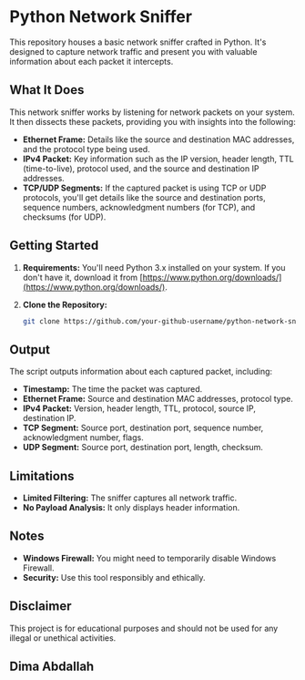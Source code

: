 # Python Network Sniffer

This repository houses a basic network sniffer crafted in Python.  It's designed to capture network traffic and present you with valuable information about each packet it intercepts. 

## What It Does

This network sniffer works by listening for network packets on your system. It then dissects these packets, providing you with insights into the following:

* **Ethernet Frame:**  Details like the source and destination MAC addresses, and the protocol type being used.
* **IPv4 Packet:** Key information such as the IP version, header length, TTL (time-to-live), protocol used, and the source and destination IP addresses.
* **TCP/UDP Segments:** If the captured packet is using TCP or UDP protocols, you'll get details like the source and destination ports, sequence numbers, acknowledgment numbers (for TCP), and checksums (for UDP).

## Getting Started

1. **Requirements:** You'll need Python 3.x installed on your system. If you don't have it, download it from [https://www.python.org/downloads/](https://www.python.org/downloads/).

2. **Clone the Repository:**  
   ```bash
   git clone https://github.com/your-github-username/python-network-sniffer.git

## Output

The script outputs information about each captured packet, including:

* **Timestamp:** The time the packet was captured.
* **Ethernet Frame:** Source and destination MAC addresses, protocol type.
* **IPv4 Packet:** Version, header length, TTL, protocol, source IP, destination IP.
* **TCP Segment:** Source port, destination port, sequence number, acknowledgment number, flags.
* **UDP Segment:** Source port, destination port, length, checksum.

## Limitations

* **Limited Filtering:** The sniffer captures all network traffic.
* **No Payload Analysis:** It only displays header information.

## Notes

* **Windows Firewall:** You might need to temporarily disable Windows Firewall.
* **Security:** Use this tool responsibly and ethically.

## Disclaimer

This project is for educational purposes and should not be used for any illegal or unethical activities. 

## Dima Abdallah 
